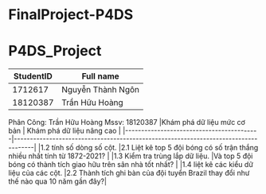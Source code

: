 # FinalProject-P4DS

# P4DS_Project

| StudentID | Full name         |
| --------- | ----------------- |
| 1712617   | Nguyễn Thành Ngôn |
| 18120387  | Trần Hữu Hoàng    |

Phân Công:
Trần Hữu Hoàng Mssv: 18120387
|Khám phá dữ liệu mức cơ bản               | Khám phá dữ liệu nâng cao                                                          |
|------------------------------------------|------------------------------------------------------------------------------------|
|1.2 tính số dòng số cột.                  |2.1 Liệt kê top 5 đội bóng có số trận thắng nhiều nhất tính từ 1872-2021?           | 
|1.3 Kiểm tra trùng lắp dữ liệu.           |Và top 5 đội bóng có thành tích giao hữu trên sân nhà tốt nhất?                     |
|1.4 liệt kê các kiểu dữ liệu của các cột. |2.2 Thành tích ghi bàn của đội tuyển Brazil thay đổi như thế nào qua 10 năm gần đây?|     
                                            

